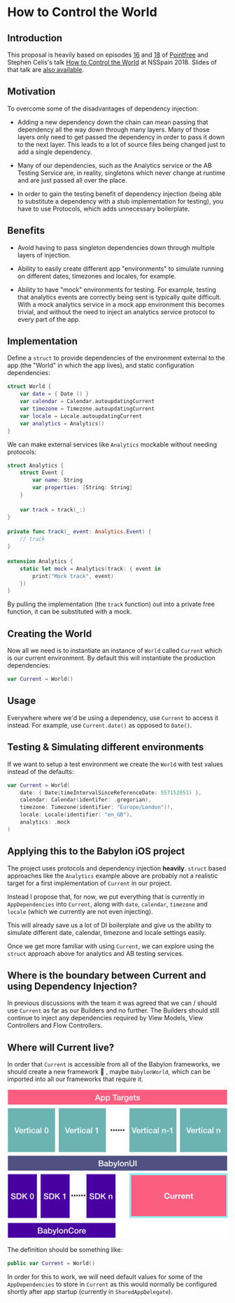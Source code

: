 
How to Control the World
========================

## Introduction

This proposal is heavily based on episodes [16](https://www.pointfree.co/episodes/ep16-dependency-injection-made-easy) and [18](https://www.pointfree.co/episodes/ep18-dependency-injection-made-comfortable) of [Pointfree](https://www.pointfree.co) and Stephen Celis's talk [How to Control the World](https://vimeo.com/291588126) at NSSpain 2018. Slides of that talk are [also available](https://speakerdeck.com/stephencelis/how-to-control-the-world).

## Motivation

To overcome some of the disadvantages of dependency injection:

* Adding a new dependency down the chain can mean passing that dependency all the way down through many layers. Many of those layers only need to get passed the dependency in order to pass it down to the next layer. This leads to a lot of source files being changed just to add a single dependency.

* Many of our dependencies, such as the Analytics service or the AB Testing Service are, in reality, singletons which never change at runtime and are just passed all over the place.

* In order to gain the testing benefit of dependency injection (being able to substitute a dependency with a stub implementation for testing), you have to use Protocols, which adds unnecessary boilerplate.

## Benefits

* Avoid having to pass singleton dependencies down through multiple layers of injection.

* Ability to easily create different app "environments" to simulate running on different dates, timezones and locales, for example.

* Ability to have "mock" environments for testing. For example, testing that analytics events are correctly being sent is typically quite difficult. With a mock analytics service in a mock app environment this becomes trivial, and without the need to inject an analytics service protocol to every part of the app.

## Implementation

Define a `struct` to provide dependencies of the environment external to the app (the "World" in which the app lives), and static configuration dependencies:

```swift
struct World {
    var date = { Date () }
    var calendar = Calendar.autoupdatingCurrent
    var timezone = Timezone.autoupdatingCurrent
    var locale = Locale.autoupdatingCurrent
    var analytics = Analytics()
}
```

We can make external services like `Analytics` mockable without needing protocols:

```swift
struct Analytics {
    struct Event {
        var name: String
        var properties: [String: String]
    }

    var track = track(_:)
}

private func track(_ event: Analytics.Event) {
    // track
}

extension Analytics {
    static let mock = Analytics(track: { event in
        print("Mock track", event)
    })
}
```

By pulling the implementation (the `track` function) out into a private free function, it can be substituted with a mock.

## Creating the World

Now all we need is to instantiate an instance of `World` called `Current` which is our current environment. By default this will instantiate the production dependencies:

```swift
var Current = World()
```

## Usage

Everywhere where we'd be using a dependency, use `Current` to access it instead. For example, use `Current.date()` as opposed to `Date()`.

## Testing & Simulating different environments

If we want to setup a test environment we create the `World` with test values instead of the defaults:

```swift
var Current = World(
    date: { Date(timeIntervalSinceReferenceDate: 557152051) },
    calendar: Calendar(identifer: .gregorian),
    timezone: Timezone(identifier: "Europe/London")!,
    locale: Locale(identifier: "en_GB"),
    analytics: .mock
)
```

## Applying this to the Babylon iOS project

The project uses protocols and dependency injection **heavily**. `struct` based approaches like the `Analytics` example above are probably not a realistic target for a first implementation of `Current` in our project.

Instead I propose that, for now, we put everything that is currently in `AppDependencies` into `Current`, along with `date`, `calendar`, `timezone` and `locale` (which we currently are not even injecting).

This will already save us a lot of DI boilerplate and give us the ability to simulate different date, calendar, timezone and locale settings easily.

Once we get more familiar with using `Current`, we can explore using the `struct` approach above for analytics and AB testing services.

## Where is the boundary between Current and using Dependency Injection?

In previous discussions with the team it was agreed that we can / should use `Current` as far as our Builders and no further. The Builders should still continue to inject any dependencies required by View Models, View Controllers and Flow Controllers.


## Where will Current live?

In order that `Current` is accessible from all of the Babylon frameworks, we should create a new framework 🙈 , maybe `BabylonWorld`, which can be imported into all our frameworks that require it.

<p align="center">
<img src="arch.png">
</p>

The definition should be something like:

```swift
public var Current = World()
```

In order for this to work, we will need default values for some of the `AppDependencies` to store in `Current` as this would normally be configured shortly after app startup (currently in `SharedAppDelegate`).
